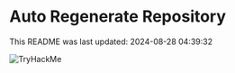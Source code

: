 # Auto Regenerate Repository

This README was last updated: 2024-08-28 04:39:32

 ![TryHackMe](https://tryhackme.com/badge/533634)